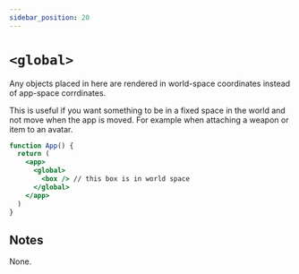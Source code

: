 ```yaml
---
sidebar_position: 20
---
```


# `<global>`

Any objects placed in here are rendered in world-space coordinates instead of app-space corrdinates.

This is useful if you want something to be in a fixed space in the world and not move when the app is moved. For example when attaching a weapon or item to an avatar.

```jsx
function App() {
  return (
    <app>
      <global>
        <box /> // this box is in world space
      </global>
    </app>
  )
}
```

## Notes

None.
